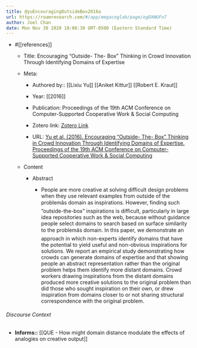 ```yaml
---
title: @yuEncouragingOutsideBox2016a
url: https://roamresearch.com/#/app/megacoglab/page/ogOXWUFn7
author: Joel Chan
date: Mon Nov 30 2020 18:06:39 GMT-0500 (Eastern Standard Time)
---
```


- #[[references]]

    - Title: Encouraging “Outside- The- Box” Thinking in Crowd Innovation Through Identifying Domains of Expertise

    - Meta:

        - Authored by:: [[Lixiu Yu]] [[Aniket Kittur]] [[Robert E. Kraut]]

        - Year: [[2016]]

        - Publication: Proceedings of the 19th ACM Conference on Computer-Supported Cooperative Work & Social Computing

        - Zotero link: [Zotero Link](zotero://select/items/1_GCGB74CJ)

        - URL: [Yu et al. (2016). Encouraging “Outside- The- Box” Thinking in Crowd Innovation Through Identifying Domains of Expertise. Proceedings of the 19th ACM Conference on Computer-Supported Cooperative Work & Social Computing](http://doi.acm.org/10.1145/2818048.2820025)

    - Content

        - Abstract

            - People are more creative at solving difficult design problems when they use relevant examples from outside of the problemâs domain as inspirations. However, finding such “outside-the-box” inspirations is difficult, particularly in large idea repositories such as the web, because without guidance people select domains to search based on surface similarity to the problemâs domain. In this paper, we demonstrate an approach in which non-experts identify domains that have the potential to yield useful and non-obvious inspirations for solutions. We report an empirical study demonstrating how crowds can generate domains of expertise and that showing people an abstract representation rather than the original problem helps them identify more distant domains. Crowd workers drawing inspirations from the distant domains produced more creative solutions to the original problem than did those who sought inspiration on their own, or drew inspiration from domains closer to or not sharing structural correspondence with the original problem.

###### Discourse Context

- **Informs::** [[QUE - How might domain distance modulate the effects of analogies on creative output]]
